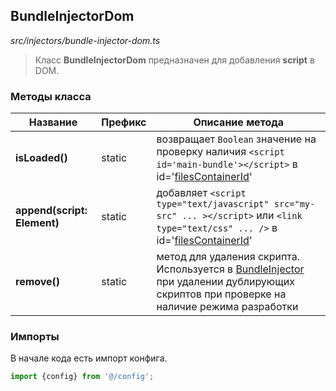 ## BundleInjectorDom

_src/injectors/bundle-injector-dom.ts_

> Класс **BundleInjectorDom** предназначен для добавления **script** в DOM.

### Методы класса

| Название                    | Префикс | Описание метода                                                                                                                                            |
|-----------------------------|---------|------------------------------------------------------------------------------------------------------------------------------------------------------------|
| **isLoaded()**              | static  | возвращает `Boolean` значение на проверку наличия `<script id='main-bundle'></script>` в id='[filesContainerId](../CONFIG.md)'                             |
| **append(script: Element)** | static  | добавляет `<script type="text/javascript" src="my-src" ... ></script>` или `<link type="text/css" ... />` в id='[filesContainerId](../CONFIG.md)'          |
| **remove()**                | static  | метод для удаления скрипта. Используется в [BundleInjector](BUNDLEINJECTOR.md) при удалении дублирующих скриптов при проверке на наличие режима разработки |


### Импорты

В начале кода есть импорт конфига.

```ts
import {config} from '@/config';
```
